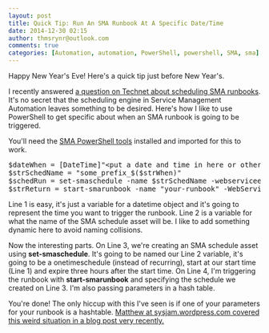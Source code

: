 ```yaml
---
layout: post
title: Quick Tip: Run An SMA Runbook At A Specific Date/Time
date: 2014-12-30 02:15
author: thmsrynr@outlook.com
comments: true
categories: [Automation, automation, PowerShell, powershell, SMA, sma]
---
```

Happy New Year's Eve! Here's a quick tip just before New Year's.

I recently answered <a title="Scheduling in SMA from a powershell script" href="https://social.technet.microsoft.com/Forums/en-US/3502b7cc-b17d-4afd-b206-16f20156b6e3/scheduling-in-sma-from-a-powershell-script?forum=scogeneral" target="_blank">a question on Technet about scheduling SMA runbooks</a>. It's no secret that the scheduling engine in Service Management Automation leaves something to be desired. Here's how I like to use PowerShell to get specific about when an SMA runbook is going to be triggered.

You'll need the <a title="SMA PowerShell Tools" href="http://blogs.technet.com/b/orchestrator/archive/2014/03/11/sma-capabilities-in-depth-the-sma-powershell-module.aspx" target="_blank">SMA PowerShell tools</a> installed and imported for this to work.

<pre class="lang:ps decode:true ">$dateWhen = [DateTime]"&lt;put a date and time in here or otherwise calculate one&gt;"
$strSchedName = "some_prefix_$($strWhen)"
$schedRun = set-smaschedule -name $strSchedName -webserviceendpoint "https://your-endpoint" -scheduletype onetimeschedule -starttime $dateWhen -expirytime $dateWhen.AddHours(3) -description $env:username
$strReturn = start-smarunbook -name "your-runbook" -WebServiceEndpoint "https://your-endpoint" -schedulename $strSchedName -parameters @{ var1 = "var1"; var2 = "var2" }</pre>

Line 1 is easy, it's just a variable for a datetime object and it's going to represent the time you want to trigger the runbook. Line 2 is a variable for what the name of the SMA schedule asset will be. I like to add something dynamic here to avoid naming collisions.

Now the interesting parts. On Line 3, we're creating an SMA schedule asset using <strong>set-smaschedule</strong>. It's going to be named our Line 2 variable, it's going to be a onetimeschedule (instead of recurring), start at our start time (Line 1) and expire three hours after the start time. On Line 4, I'm triggering the runbook with <strong>start-smarunbook</strong> and specifying the schedule we created on Line 3. I'm also passing parameters in a hash table.

You're done! The only hiccup with this I've seen is if one of your parameters for your runbook is a hashtable. <a title="Passing Hashtables to Start-SMARunbook as a Parameter" href="http://sysjam.wordpress.com/2014/12/23/passing-hashtables-to-start-smarunbook-as-a-parameter/" target="_blank">Matthew at sysjam.wordpress.com covered this weird situation in a blog post very recently.</a>
